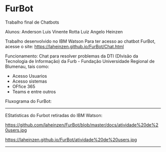 # FurBot
Trabalho final de Chatbots

Alunos: Anderson Luis Vinente Rotta 
        Luiz Angelo Heinzen
        
Trabalho desenvolvido no IBM Watson
Para ter acesso ao chatbot FurBot, acesse o site: https://laheinzen.github.io/FurBot/Chat.html 

Funcionamento: Chat para resolver problemas da DTI (DIvisão da Tecnologia de Informação) da Furb - Fundação Universidade Regional de Blumenau, tais como:

- Acesso Usuarios
- Acesso sistemas
- OFfice 365
- Teams e entre outros

Fluxograma do FurBot:

--------------------------------------

EStatisticas do Furbot retiradas do IBM Watson:

https://github.com/laheinzen/FurBot/blob/master/docs/atividade%20de%20users.jpg

https://laheinzen.github.io/FurBot/atividade%20de%20users.jpg

---------------------------------------------
